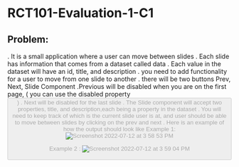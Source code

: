 RCT101-Evaluation-1-C1
======================
Problem:
--------
. It is a small application where a user can move between slides
. Each slide has information that comes from a dataset called data
. Each value in the dataset will have an id, title, and description
. you need to add functionality for a user to move from one slide to another
. there will be two buttons Prev, Next, Slide Component
.Previous will be disabled when you are on the first page, ( you can use the disabled property <button disabled={condition} > )
. Next will be disabled for the last slide
. The Slide component will accept two properties, title, and description,each being a property in the dataset
. You will need to keep track of which is the current slide user is at, and user should be able to move between slides by clicking on the prev and next
. Here is an example of how the output should look like
Example 1:
![Screenshot 2022-07-12 at 3 58 53 PM](https://user-images.githubusercontent.com/78096363/178484767-18b237d1-a612-4d36-894e-c5948177c2b3.png)

Example 2 :
![Screenshot 2022-07-12 at 3 59 04 PM](https://user-images.githubusercontent.com/78096363/178484788-28acc37c-cffd-457a-8a41-0698f5659ed3.png)
